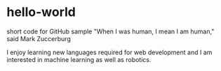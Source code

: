 # hello-world
short code for GitHub sample
"When I was human, I mean I am human," said Mark Zuccerburg

I enjoy learning new languages required for web development and I am interested in machine learning as well as robotics.
